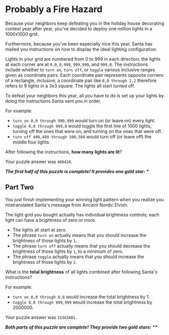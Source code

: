 # Probably a Fire Hazard

Because your neighbors keep defeating you in the holiday house decorating contest year after year,
you've decided to deploy one million lights in a 1000x1000 grid.

Furthermore, because you've been especially nice this year, Santa has mailed you instructions on how to display
the ideal lighting configuration.

Lights in your grid are numbered from 0 to 999 in each direction; the lights at each corner are at `0,0`, `0,999`,
`999,999`, and `999,0`. The instructions include whether to `turn on`, `turn off`, or `toggle` various inclusive ranges
given as coordinate pairs. Each coordinate pair represents opposite corners of a rectangle, inclusive; a coordinate
pair like `0,0 through 2,2` therefore refers to 9 lights in a 3x3 square. The lights all start turned off.

To defeat your neighbors this year, all you have to do is set up your lights by doing the instructions
Santa sent you in order.

For example:
- `turn on 0,0 through 999,999` would turn on (or leave on) every light.
- `toggle 0,0 through 999,0` would toggle the first line of 1000 lights, turning off the ones that were on, and turning on the ones that were off.
- `turn off 499,499 through 500,500` would turn off (or leave off) the middle four lights.

After following the instructions, **how many lights are lit**?

Your puzzle answer was `400410`.

*__The first half of this puzzle is complete! It provides one gold star: *__*

## Part Two
You just finish implementing your winning light pattern when you realize you mistranslated
Santa's message from Ancient Nordic Elvish.

The light grid you bought actually has individual brightness controls; each light can have a brightness of zero or more.
- The lights all start at zero.
- The phrase `turn on` actually means that you should increase the brightness of those lights by `1`.
- The phrase `turn off` actually means that you should decrease the brightness of those lights by `1`, to a minimum of zero.
- The phrase `toggle` actually means that you should increase the brightness of those lights by `2`.

What is the **total brightness** of all lights combined after following Santa's instructions?

For example:
- `turn on 0,0 through 0,0` would increase the total brightness by 1.
- `toggle 0,0 through 999,999` would increase the total brightness by 2000000.

Your puzzle answer was `15343601`.

*__Both parts of this puzzle are complete! They provide two gold stars: **__*
